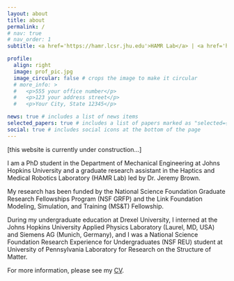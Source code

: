 ```yaml
---
layout: about
title: about
permalink: /
# nav: true
# nav_order: 1
subtitle: <a href='https://hamr.lcsr.jhu.edu'>HAMR Lab</a> | <a href='https://www.jhu.edu'>Johns Hopkins University</a>

profile:
  align: right
  image: prof_pic.jpg
  image_circular: false # crops the image to make it circular
  # more_info: >
  #   <p>555 your office number</p>
  #   <p>123 your address street</p>
  #   <p>Your City, State 12345</p>

news: true # includes a list of news items
selected_papers: true # includes a list of papers marked as "selected={true}"
social: true # includes social icons at the bottom of the page
---
```


<!-- Write your biography here. Tell the world about yourself. Link to your favorite [subreddit](http://reddit.com). You can put a picture in, too. The code is already in, just name your picture `prof_pic.jpg` and put it in the `img/` folder.

Put your address / P.O. box / other info right below your picture. You can also disable any of these elements by editing `profile` property of the YAML header of your `_pages/about.md`. Edit `_bibliography/papers.bib` and Jekyll will render your [publications page](/al-folio/publications/) automatically.

Link to your social media connections, too. This theme is set up to use [Font Awesome icons](https://fontawesome.com/) and [Academicons](https://jpswalsh.github.io/academicons/), like the ones below. Add your Facebook, Twitter, LinkedIn, Google Scholar, or just disable all of them. -->

[this website is currently under construction...]

I am a PhD student in the Department of Mechanical Engineering at Johns Hopkins University and a graduate research assistant in the Haptics and Medical Robotics Laboratory (HAMR Lab) led by Dr. Jeremy Brown.

My research has been funded by the National Science Foundation Graduate Research Fellowships Program (NSF GRFP) and the Link Foundation Modeling, Simulation, and Training (MS&T) Fellowship.

During my undergraduate education at Drexel University, I interned at the Johns Hopkins University Applied Physics Laboratory (Laurel, MD, USA) and Siemens AG (Munich, Germany), and I was a National Science Foundation Research Experience for Undergraduates (NSF REU) student at University of Pennsylvania Laboratory for Research on the Structure of Matter.

For more information, please see my <a href='https://sergiomachaca.github.io/cv/'>CV</a>.
